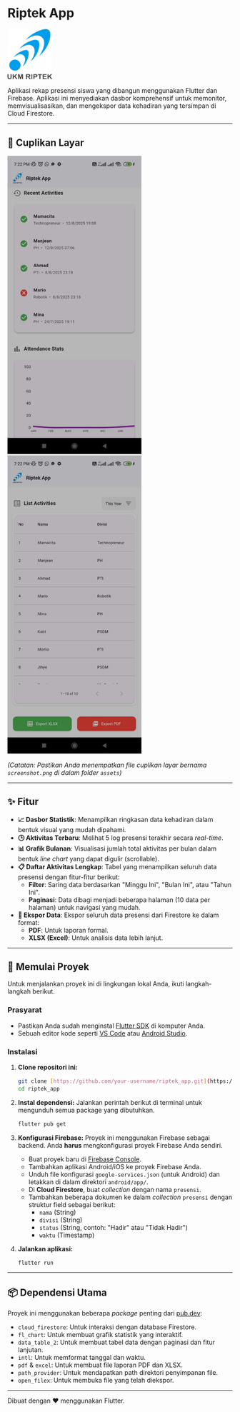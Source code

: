 # Riptek App

<img src="assets/images/logo.png" alt="App Logo" width="100"/>

Aplikasi rekap presensi siswa yang dibangun menggunakan Flutter dan Firebase. Aplikasi ini menyediakan dasbor komprehensif untuk memonitor, memvisualisasikan, dan mengekspor data kehadiran yang tersimpan di Cloud Firestore.

---

## 📸 Cuplikan Layar

<img src="assets/images/ss1.jpeg" alt="App Screenshot" width="300"/> <img src="assets/images/ss2.jpeg" alt="App Screenshot" width="300"/>

_(Catatan: Pastikan Anda menempatkan file cuplikan layar bernama `screenshot.png` di dalam folder `assets`)_

---

## ✨ Fitur

- **📈 Dasbor Statistik**: Menampilkan ringkasan data kehadiran dalam bentuk visual yang mudah dipahami.
- **🕒 Aktivitas Terbaru**: Melihat 5 log presensi terakhir secara _real-time_.
- **📊 Grafik Bulanan**: Visualisasi jumlah total aktivitas per bulan dalam bentuk _line chart_ yang dapat digulir (scrollable).
- **📋 Daftar Aktivitas Lengkap**: Tabel yang menampilkan seluruh data presensi dengan fitur-fitur berikut:
  - **Filter**: Saring data berdasarkan "Minggu Ini", "Bulan Ini", atau "Tahun Ini".
  - **Paginasi**: Data dibagi menjadi beberapa halaman (10 data per halaman) untuk navigasi yang mudah.
- **📄 Ekspor Data**: Ekspor seluruh data presensi dari Firestore ke dalam format:
  - **PDF**: Untuk laporan formal.
  - **XLSX (Excel)**: Untuk analisis data lebih lanjut.

---

## 🚀 Memulai Proyek

Untuk menjalankan proyek ini di lingkungan lokal Anda, ikuti langkah-langkah berikut.

### Prasyarat

- Pastikan Anda sudah menginstal [Flutter SDK](https://flutter.dev/docs/get-started/install) di komputer Anda.
- Sebuah editor kode seperti [VS Code](https://code.visualstudio.com/) atau [Android Studio](https://developer.android.com/studio).

### Instalasi

1.  **Clone repositori ini:**

    ```bash
    git clone [https://github.com/your-username/riptek_app.git](https://github.com/your-username/riptek_app.git)
    cd riptek_app
    ```

2.  **Instal dependensi:**
    Jalankan perintah berikut di terminal untuk mengunduh semua package yang dibutuhkan.

    ```bash
    flutter pub get
    ```

3.  **Konfigurasi Firebase:**
    Proyek ini menggunakan Firebase sebagai backend. Anda **harus** mengkonfigurasi proyek Firebase Anda sendiri.

    - Buat proyek baru di [Firebase Console](https://console.firebase.google.com/).
    - Tambahkan aplikasi Android/iOS ke proyek Firebase Anda.
    - Unduh file konfigurasi `google-services.json` (untuk Android) dan letakkan di dalam direktori `android/app/`.
    - Di **Cloud Firestore**, buat _collection_ dengan nama `presensi`.
    - Tambahkan beberapa dokumen ke dalam _collection_ `presensi` dengan struktur field sebagai berikut:
      - `nama` (String)
      - `divisi` (String)
      - `status` (String, contoh: "Hadir" atau "Tidak Hadir")
      - `waktu` (Timestamp)

4.  **Jalankan aplikasi:**
    ```bash
    flutter run
    ```

---

## 📦 Dependensi Utama

Proyek ini menggunakan beberapa _package_ penting dari [pub.dev](https://pub.dev/):

- `cloud_firestore`: Untuk interaksi dengan database Firestore.
- `fl_chart`: Untuk membuat grafik statistik yang interaktif.
- `data_table_2`: Untuk membuat tabel data dengan paginasi dan fitur lanjutan.
- `intl`: Untuk memformat tanggal dan waktu.
- `pdf` & `excel`: Untuk membuat file laporan PDF dan XLSX.
- `path_provider`: Untuk mendapatkan path direktori penyimpanan file.
- `open_filex`: Untuk membuka file yang telah diekspor.

---

Dibuat dengan ❤️ menggunakan Flutter.
